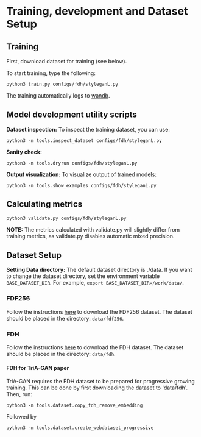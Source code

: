 # Training, development and Dataset Setup
## Training
First, download dataset for training (see below).

To start training, type the following:
```
python3 train.py configs/fdh/styleganL.py
```
The training automatically logs to [wandb](https://wandb.ai/).

## Model development utility scripts
**Dataset inspection:** To inspect the training dataset, you can use:
```
python3 -m tools.inspect_dataset configs/fdh/styleganL.py
```

**Sanity check:** 
```
python3 -m tools.dryrun configs/fdh/styleganL.py
```

**Output visualization:** To visualize output of trained models:
```
python3 -m tools.show_examples configs/fdh/styleganL.py
```


## Calculating metrics
```
python3 validate.py configs/fdh/styleganL.py
```
**NOTE:** The metrics calculated with validate.py will slightly differ from training metrics, as validate.py disables automatic mixed precision.


## Dataset Setup

**Setting Data directory:** 
The default dataset directory is ./data. If you want to change the dataset directory, set the environment variable `BASE_DATASET_DIR`. For example, `export BASE_DATASET_DIR=/work/data/`.


### FDF256
Follow the instructions [here](https://github.com/hukkelas/FDF/blob/master/FDF256.md) to download the FDF256 dataset. The dataset should be placed in the directory: `data/fdf256`.

### FDH
Follow the instructions [here](https://www.github.com/hukkelas/FDH) to download the FDH dataset. The dataset should be placed in the directory: `data/fdh`.

#### FDH for TriA-GAN paper

TriA-GAN requires the FDH dataset to be prepared for progressive growing training. This can be done by first downloading the dataset to 'data/fdh'.
Then, run:
```
python3 -m tools.dataset.copy_fdh_remove_embedding
```
Followed by
```
python3 -m tools.dataset.create_webdataset_progressive
```